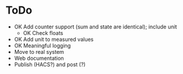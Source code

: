 # ToDo

- OK Add counter support (sum and state are identical); include unit
  - OK Check floats
- OK Add unit to measured values
- OK Meaningful logging
- Move to real system
- Web documentation
- Publish (HACS?) and post (?)